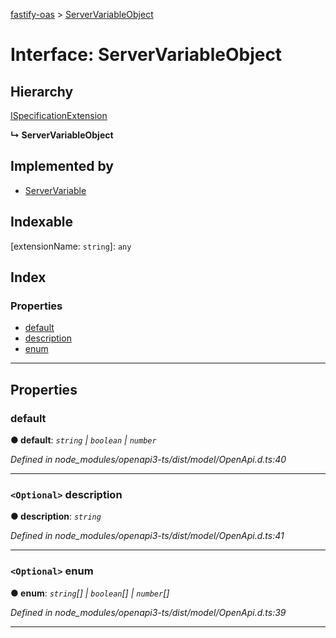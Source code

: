 [fastify-oas](../README.md) > [ServerVariableObject](../interfaces/servervariableobject.md)

# Interface: ServerVariableObject

## Hierarchy

 [ISpecificationExtension](ispecificationextension.md)

**↳ ServerVariableObject**

## Implemented by

* [ServerVariable](../classes/servervariable.md)

## Indexable

\[extensionName: `string`\]:&nbsp;`any`
## Index

### Properties

* [default](servervariableobject.md#default)
* [description](servervariableobject.md#description)
* [enum](servervariableobject.md#enum)

---

## Properties

<a id="default"></a>

###  default

**● default**: *`string` | `boolean` | `number`*

*Defined in node_modules/openapi3-ts/dist/model/OpenApi.d.ts:40*

___
<a id="description"></a>

### `<Optional>` description

**● description**: *`string`*

*Defined in node_modules/openapi3-ts/dist/model/OpenApi.d.ts:41*

___
<a id="enum"></a>

### `<Optional>` enum

**● enum**: *`string`[] | `boolean`[] | `number`[]*

*Defined in node_modules/openapi3-ts/dist/model/OpenApi.d.ts:39*

___

